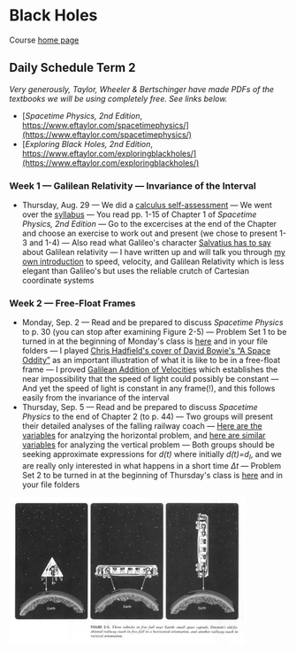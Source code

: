 # Black Holes

Course [home page](./)

## Daily Schedule Term 2

*Very generously, Taylor, Wheeler &amp; Bertschinger have made PDFs of the textbooks we will be using completely free. See links below.*

* [*Spacetime Physics, 2nd Edition*, https://www.eftaylor.com/spacetimephysics/](https://www.eftaylor.com/spacetimephysics/)
* [*Exploring Black Holes, 2nd Edition*, https://www.eftaylor.com/exploringblackholes/](https://www.eftaylor.com/exploringblackholes/)

### Week 1 &mdash; Galilean Relativity &mdash; Invariance of the Interval

* Thursday, Aug. 29 &mdash; We did a [calculus self-assessment](./exams/Exam0.nb.pdf) &mdash; We went over the [syllabus](./BlackHolesSyllabus.pdf) &mdash; You read pp. 1-15 of Chapter 1 of *Spacetime Physics, 2nd Edition* &mdash; Go to the excercises at the end of the Chapter and choose an exercise to work out and present (we chose to present 1-3 and 1-4) &mdash; Also read what Galileo's character [Salvatius has to say](./resources/GalileanRelativity-Salvatius.png) about Galilean relativity &mdash; I have written up and will talk you through [my own introduction](./resources/GalileanRelativity-Brian.pdf) to speed, velocity, and Galilean Relativity which is less elegant than Galileo's but uses the reliable crutch of Cartesian coordinate systems

### Week 2 &mdash; Free-Float Frames

* Monday, Sep. 2 &mdash; Read and be prepared to discuss *Spacetime Physics* to p. 30 (you can stop after examining Figure 2-5) &mdash; Problem Set 1 to be turned in at the beginning of Monday's class is [here](./assignments/ProblemSet01.nb.pdf) and in your file folders &mdash; I played [Chris Hadfield's cover of David Bowie's &ldquo;A Space Oddity&rdquo;](https://youtu.be/KaOC9danxNo) as an important illustration of what it is like to be in a free-float frame &mdash; I proved [Galilean Addition of Velocities](./resources/GalileanAdditionOfVelocities.pdf) which establishes the near impossibility that the speed of light could possibly be constant &mdash; And yet the speed of light is constant in any frame(!), and this follows easily from the invariance of the interval
* Thursday, Sep. 5 &mdash; Read and be prepared to discuss *Spacetime Physics* to the end of Chapter 2 (to p. 44) &mdash; Two groups will present their detailed analyses of the falling railway coach &mdash; [Here are the variables](resources/HorizontalCoachVariables.png) for analzying the horizontal problem, and [here are similar variables](resources/VerticalCoachVariables.png) for analyzing the vertical problem &mdash; Both groups should be seeking approximate expressions for *d(t)* where initially *d(t)=d<sub>I</sub>*, and we are really only interested in what happens in a short time *&Delta;t* &mdash; Problem Set 2 to be turned in at the beginning of Thursday's class is [here](./assignments/ProblemSet02.nb.pdf) and in your file folders

<img src="./resources/RailwayCoachInFreeFall.png" alt="Railway Coach in Free Fall" width="85%">
